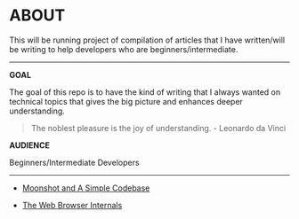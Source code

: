 # **ABOUT**

This will be running project of compilation of articles that I have written/will be writing to help developers who are beginners/intermediate.


***


**GOAL** 

The goal of this repo is to have the kind of writing that I always wanted on technical topics that gives the big picture and enhances deeper understanding. 

> The noblest pleasure is the joy of understanding. - Leonardo da Vinci


**AUDIENCE** 

Beginners/Intermediate Developers

***


* [Moonshot and A Simple Codebase](https://www.madhusagar.org/Moonshot-Simple-Code/)

* [The Web Browser Internals](https://www.madhusagar.org/The-Web-Browser-Internals/)
